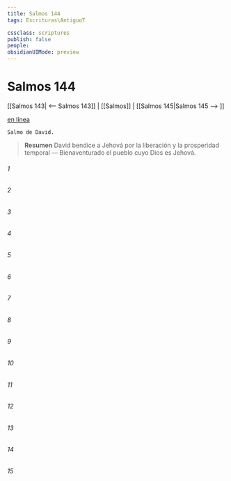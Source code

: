 ```yaml
---
title: Salmos 144
tags: Escrituras\AntiguoT

cssclass: scriptures
publish: false
people:
obsidianUIMode: preview
---
```


# Salmos 144
[[Salmos 143| <-- Salmos 143]] | [[Salmos]] | [[Salmos 145|Salmos 145 --> ]]

[en línea](https://churchofjesuschrist.org/study/scriptures/ot/ps/144?lang=spa)

```
Salmo de David.
```

> __Resumen__
David bendice a Jehová por la liberación y la prosperidad temporal — Bienaventurado el pueblo cuyo Dios es Jehová.

###### 1 


###### 2 


###### 3 


###### 4 


###### 5 


###### 6 


###### 7 


###### 8 


###### 9 


###### 10 


###### 11 


###### 12 


###### 13 


###### 14 


###### 15 


